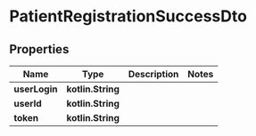 
# PatientRegistrationSuccessDto

## Properties
Name | Type | Description | Notes
------------ | ------------- | ------------- | -------------
**userLogin** | **kotlin.String** |  |
**userId** | **kotlin.String** |  |
**token** | **kotlin.String** |  |
